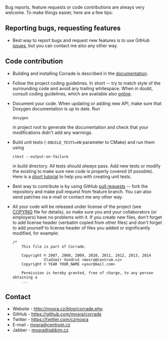 Bug reports, feature requests or code contributions are always very welcome.
To make things easier, here are a few tips:

Reporting bugs, requesting features
-----------------------------------

*   Best way to report bugs and request new features is to use GitHub
    [issues](https://github.com/mosra/corrade/issues), but you can contact me
    also any other way.

Code contribution
-----------------

*   Building and installing Corrade is described in the [documentation](http://mosra.cz/blog/corrade-doc/building-corrade.html).
*   Follow the project coding guidelines. In short -- try to match style of the
    surrounding code and avoid any trailing whitespace. When in doubt, consult
    coding guidelines, which are available also [online](http://mosra.cz/blog/corrade-doc/corrade-coding-style.html).
*   Document your code. When updating or adding new API, make sure that Doxygen
    documentation is up to date. Run

        doxygen

    in project root to generate the documentation and check that your
    modifications didn't add any warnings.
*   Build unit tests (`-DBUILD_TESTS=ON` parameter to CMake) and run them
    using

        ctest --output-on-failure

    in build directory. All tests should *always* pass. Add new tests or modify
    the existing to make sure new code is properly covered (if possible). Here
    is a [short tutorial](http://mosra.cz/blog/corrade-doc/unit-testing.html)
    to help you with creating unit tests.
*   Best way to contribute is by using GitHub [pull requests](https://github.com/mosra/corrade/pulls)
    -- fork the repository and make pull request from feature branch. You can
    also send patches via e-mail or contact me any other way.
*   All your code will be released under license of the project (see [COPYING](COPYING)
    file for details), so make sure you and your collaborators (or employers)
    have no problems with it. If you create new files, don't forget to add
    license header (verbatim copied from other files) and don't forget to add
    yourself to license header of files you added or significantly modified,
    for example:

        /*
            This file is part of Corrade.

            Copyright © 2007, 2008, 2009, 2010, 2011, 2012, 2013, 2014
                      Vladimír Vondruš <mosra@centrum.cz>
            Copyright © YEAR YOUR_NAME <your@mail.com>

            Permission is hereby granted, free of charge, to any person obtaining a
            ...

Contact
-------

*   Website - http://mosra.cz/blog/corrade.php
*   GitHub - https://github.com/mosra/corrade
*   Twitter - https://twitter.com/czmosra
*   E-mail - mosra@centrum.cz
*   Jabber - mosra@jabbim.cz
